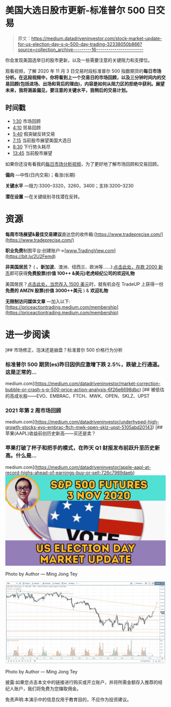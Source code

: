 # 美国大选日股市更新-标准普尔 500 日交易

> 原文：<https://medium.datadriveninvestor.com/stock-market-update-for-us-election-day-s-p-500-day-trading-32338050b866?source=collection_archive---------16----------------------->

你会发现美国选举日的股市更新，以及一些需要注意的关键阻力和支撑位。

观看视频，了解 2020 年 11 月 3 日交易时段标准普尔 500 指数期货的**每日市场分析。在这段视频中，你将看到上一个交易日的市场回顾，以及三分钟时间内的交易回顾(包括进场、出场和背后的理由)，内容是如何从阻力区的拒绝中获利。展望未来，我将涵盖偏见，要注意的关键水平，我稍后的交易计划。**

## 时间戳

*   [1:30](https://www.youtube.com/watch?v=C97ppuXasrY&t=90s) 市场回顾
*   [4:10](https://www.youtube.com/watch?v=C97ppuXasrY&t=250s) 贸易回顾
*   [5:40](https://www.youtube.com/watch?v=C97ppuXasrY&t=340s) 假突破反转交易
*   [7:15](https://www.youtube.com/watch?v=C97ppuXasrY&t=435s) 当前股市展望美国大选日
*   [8:30](https://www.youtube.com/watch?v=C97ppuXasrY&t=510s) 下行势头耗尽
*   [13:45](https://www.youtube.com/watch?v=C97ppuXasrY&t=825s) 当前股市展望

如果你还没有看我的[每日市场分析视频](https://www.youtube.com/watch?v=Q3fLEpNasDg)，为了更好地了解市场回顾和交易回顾。

**偏向** —中性(日内交易)；看涨(长期)

**关键水平** —阻力:3300–3320，3260，3400；支持:3200–3230

**潜在设置** —在关键级别寻找潜在反转。

# 资源

**每周市场展望&最佳交易建议**直达您的收件箱:[https://www.tradeprecise.com/](https://www.tradeprecise.com/)

**职业免费**制图平台:创建账户→[www.TradingView.com](https://bit.ly/2U2Femd)

**非美国居民？** ( **、新加波**、澳洲、纽西兰、欧洲等……):[点击此处，存款 2000 新币](https://ji.hn/sgtiger)即可获得**免费股票(价值 100++ &美元)老虎经纪公司的欢迎礼物**

美国居民？[点击此处，当您存入 1500 美元](https://ji.hn/ustradeup)时，就有机会在 TradeUP 上获得一份**免费的 AMZN 股票(价值 3000++美元** ) & **欢迎礼物**

**无限制访问媒体文章** —加入以下:[https://priceactiontrading.medium.com/membership](https://priceactiontrading.medium.com/membership)

# 进一步阅读

[](https://medium.com/datadriveninvestor/market-correction-bubble-or-crash-s-p-500-price-action-analysis-6f26e6698dbc) [## 市场修正，泡沫还是崩盘？标准普尔 500 价格行为分析

### 标准普尔 500 期货(es)昨日因供应激增下跌 2.5%，跌破上行通道。这是正常的…

medium.com](https://medium.com/datadriveninvestor/market-correction-bubble-or-crash-s-p-500-price-action-analysis-6f26e6698dbc) [](https://medium.com/datadriveninvestor/underhyped-high-growth-stocks-evo-embrac-ftch-mwk-open-sklz-upst-5105abd20143) [## 被低估的高成长股——EVO、EMBRAC、FTCH、MWK、OPEN、SKLZ、UPST

### 2021 年第 2 周市场回顾

medium.com](https://medium.com/datadriveninvestor/underhyped-high-growth-stocks-evo-embrac-ftch-mwk-open-sklz-upst-5105abd20143) [](https://medium.com/datadriveninvestor/apple-aapl-at-record-highs-ahead-of-earnings-buy-or-sell-726c7989daeb) [## 苹果(AAPL)收益前创历史新高——买还是卖？

### 苹果打破了杯子和把手的模式，在昨天 Q1 财报发布前跃升至历史新高。什么是…

medium.com](https://medium.com/datadriveninvestor/apple-aapl-at-record-highs-ahead-of-earnings-buy-or-sell-726c7989daeb) ![](img/cdc8ef564b49cbe30b1dbc19ec6ecec9.png)

Photo by Author — Ming Jong Tey

![](img/eed347f47bdc8ef6b31726a4080555e6.png)

Photo by Author — Ming Jong Tey

披露:如果您点击本文中的链接进行购买或开立账户，并将所需金额存入推荐的经纪人账户，我们将免费为您赚取佣金。

免责声明:本演示中的信息仅用于教育目的，不应作为投资建议。